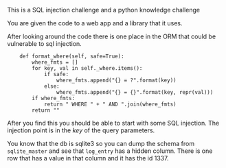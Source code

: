 This is a SQL injection challenge and a python knowledge challenge

You are given the code to a web app and a library that it uses.

After looking around the code there is one place in the ORM that could be vulnerable to sql injection.

```python3
    def format_where(self, safe=True):
        where_fmts = []
        for key, val in self._where.items():
            if safe: 
                where_fmts.append("{} = ?".format(key))
            else:
                where_fmts.append("{} = {}".format(key, repr(val)))
        if where_fmts:
            return " WHERE " + " AND ".join(where_fmts)
        return ""
```

After you find this you should be able to start with some SQL injection.
The injection point is in the *key* of the query parameters. 

You know that the db is sqlite3 so you can dump the schema from `sqlite_master`
and see that `log_entry` has a hidden column. There is one row that has a value 
in that column and it has the id 1337.


